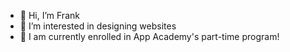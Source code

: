 - 👋 Hi, I’m Frank
- 👀 I’m interested in designing websites
- 🌱 I am currently enrolled in App Academy's part-time program!

<!---
imbruglia100/imbruglia100 is a ✨ special ✨ repository because its `README.md` (this file) appears on your GitHub profile.
You can click the Preview link to take a look at your changes.
--->
